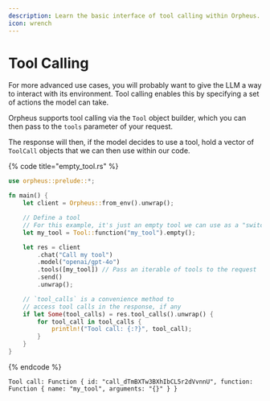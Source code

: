 ```yaml
---
description: Learn the basic interface of tool calling within Orpheus.
icon: wrench
---
```


# Tool Calling

For more advanced use cases, you will probably want to give the LLM a way to interact with its environment. Tool calling enables this by specifying a set of actions the model can take.

Orpheus supports tool calling via the `Tool` object builder, which you can then pass to the `tools` parameter of your request.

The response will then, if the model decides to use a tool, hold a vector of `ToolCall` objects that we can then use within our code.&#x20;

{% code title="empty_tool.rs" %}
```rust
use orpheus::prelude::*;

fn main() {
    let client = Orpheus::from_env().unwrap();

    // Define a tool
    // For this example, it's just an empty tool we can use as a "switch".
    let my_tool = Tool::function("my_tool").empty();

    let res = client
        .chat("Call my tool")
        .model("openai/gpt-4o")
        .tools([my_tool]) // Pass an iterable of tools to the request
        .send()
        .unwrap();

    // `tool_calls` is a convenience method to
    // access tool calls in the response, if any
    if let Some(tool_calls) = res.tool_calls().unwrap() {
        for tool_call in tool_calls {
            println!("Tool call: {:?}", tool_call);
        }
    }
}
```
{% endcode %}

```
Tool call: Function { id: "call_dTmBXTw3BXhIbCL5r2dVvnnU", function: Function { name: "my_tool", arguments: "{}" } }
```
